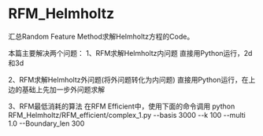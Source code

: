 # RFM_Helmholtz
汇总Random Feature Method求解Helmholtz方程的Code。

本篇主要解决两个问题：
1、RFM求解Helmholtz内问题
直接用Python运行，2d和3d

2、RFM求解Helmholtz外问题(将外问题转化为内问题)
直接用Python运行，在上边的基础上先加一步外问题求解

3、RFM最低消耗的算法
在RFM Efficient中，使用下面的命令调用
python RFM_Helmholtz/RFM_efficient/complex_1.py --basis 3000 --k 100 --multi 1.0 --Boundary_len 300

